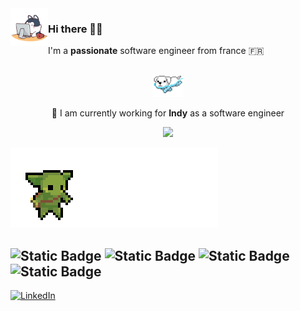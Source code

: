 
<img align="left" src="dogdev.gif" width='60' style="pading: 10px;"/>

### Hi there 🤙🏽

I'm a **passionate** software engineer from france 🇫🇷


<br>

<div align="center">

  <img src="dog.gif" width='50' />

  🔭 I am currently working for **Indy** as a software engineer
  </br>

  <img src="https://github-readme-stats.vercel.app/api?username=HorebZ&count_private=true&show_icons=true&title_color=ff7372&icon_color=6cffd0&text_color=dbdbdb&bg_color=252334&hide_border=TRUE&include_all_commits=true" height='160' />
  </br>
<!--
  <img src="https://github-readme-streak-stats.herokuapp.com?user=HorebZ&theme=nightowl&hide_border=true&background=252334&dates=6CFFD0&ring=FF7372&fire=FF7372&stroke=DBDBDB&currStreakLabel=DBDBDB&currStreakNum=DBDBDB&sideNums=DBDBDB&sideLabels=DBDBDB)](https://git.io/streak-stats" height='151' />
  </br>
-->


</div>

![gif][dropped]


![Static Badge](https://img.shields.io/badge/Go-000000?style=for-the-badge&logo=go&logoColor=white)
![Static Badge](https://img.shields.io/badge/Typescript-000000?style=for-the-badge&logo=typescript&logoColor=white)
![Static Badge](https://img.shields.io/badge/Vue.js-000000?style=for-the-badge&logo=vue.js&logoColor=white)
![Static Badge](https://img.shields.io/badge/Python-000000?style=for-the-badge&logo=python&logoColor=white)
---

[![LinkedIn][linkedin-shield]][linkedin-url]

<!-- VARIABLES SECTION -->

[linkedin-shield]: https://img.shields.io/badge/-LinkedIn-black.svg?style=for-the-badge&logo=linkedin&colorB=555555
[linkedin-url]: https://www.linkedin.com/in/horeb-parraud/

[dropped]: ./dropped_orb.gif

<!-- SAVE SECTION

![Horeb's GitHub stats][card]
[![GitHub Streak](https://github-readme-streak-stats.herokuapp.com?user=HorebZ&theme=nightowl&hide_border=true&background=252334&dates=6CFFD0&ring=FF7372&fire=FF7372&stroke=DBDBDB&currStreakLabel=DBDBDB&currStreakNum=DBDBDB&sideNums=DBDBDB&sideLabels=DBDBDB)](https://git.io/streak-stats)
<br>

[foregroundColor]: #0f0d19
[backgroundColor]: #252334
[selectionColor]: #15141d
[borderColor]: #0f0f0f
[red]: #ff7372
[green]: #a7ff70
[yellow]: #ffe875
[blue]: #8de6ff
[cyan]: #6cffd0
[white]: #dbdbdb

[card]: https://github-readme-stats.vercel.app/api?username=HorebZ&count_private=true&hide=contribs,prs,issues&show_icons=true&title_color=ff7372&icon_color=6cffd0&text_color=dbdbdb&bg_color=252334&hide_border=TRUE

<img src="https://github-readme-stats.vercel.app/api/top-langs/?username=HorebZ&title_color=ff7372&icon_color=6cffd0&text_color=dbdbdb&bg_color=252334&hide_border=TRUE" height='365' />
</br>

-->





